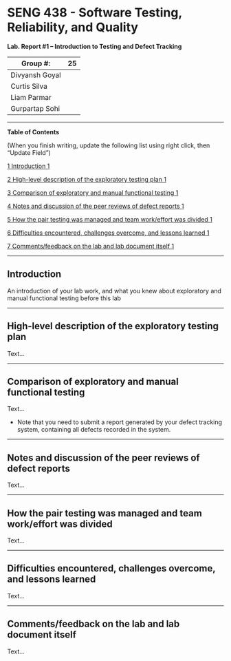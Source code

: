 # SENG 438 - Software Testing, Reliability, and Quality

**Lab. Report \#1 – Introduction to Testing and Defect Tracking**

| Group \#:       | 25 |
|-----------------|----|
| Divyansh Goyal  |    |
| Curtis Silva    |    |
| Liam Parmar     |    |
| Gurpartap Sohi  |    |

<hr>

**Table of Contents**

(When you finish writing, update the following list using right click, then
“Update Field”)

[1 Introduction	1](#introduction)

[2 High-level description of the exploratory testing plan	1](#high-level-description-of-the-exploratory-testing-plan)

[3 Comparison of exploratory and manual functional testing	1](#comparison-of-exploratory-and-manual-functional-testing)

[4 Notes and discussion of the peer reviews of defect reports	1](#)

[5 How the pair testing was managed and team work/effort was
divided	1](#_Toc439194681)

[6 Difficulties encountered, challenges overcome, and lessons
learned	1](#_Toc439194682)

[7 Comments/feedback on the lab and lab document itself	1](#_Toc439194683)

<hr>

## Introduction

An introduction of your lab work, and what you knew about exploratory and manual
functional testing before this lab

<hr>

## High-level description of the exploratory testing plan

Text…

<hr>

## Comparison of exploratory and manual functional testing

Text…

-   Note that you need to submit a report generated by your defect tracking
    system, containing all defects recorded in the system.
    
<hr>

## Notes and discussion of the peer reviews of defect reports

Text…

<hr>

## How the pair testing was managed and team work/effort was divided 

Text…

<hr>

## Difficulties encountered, challenges overcome, and lessons learned

Text…

<hr>

## Comments/feedback on the lab and lab document itself

Text…
